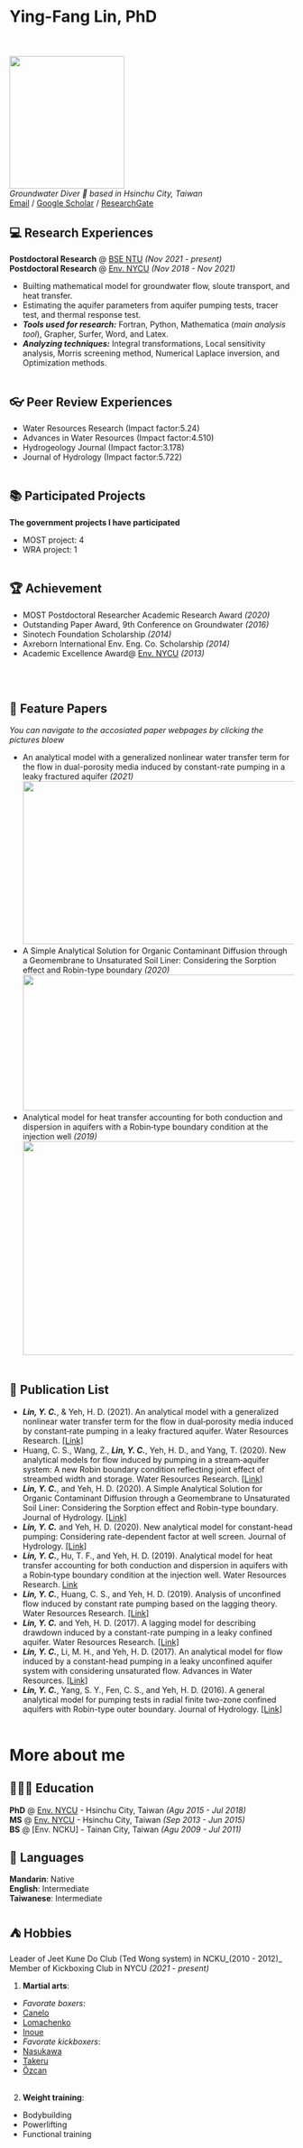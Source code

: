# Ying-Fang Lin, PhD <br><br>
<img src="https://user-images.githubusercontent.com/89235885/130341558-25d0b1bc-bd0a-4af4-ac9a-08b8b1f322e2.png" width="203.8" height="235.4"><br>
_Groundwater Diver 🤿 based in Hsinchu City, Taiwan_ <br>
[Email](mailto:aar246860@gmail.com) / [Google Scholar](https://scholar.google.com.tw/citations?user=PW0RFf0AAAAJ&hl=zh-TW) / [ResearchGate](https://www.researchgate.net/profile/Ying-Fan-Lin) <br>
## 💻 Research Experiences
**Postdoctoral Research** @ [BSE NTU](https://www.bse.ntu.edu.tw/) _(Nov 2021 - present)_ <br>
**Postdoctoral Research** @ [Env. NYCU](https://www.ev.nctu.edu.tw/) _(Nov 2018 - Nov 2021)_ <br>
  - Builting mathematical model for groundwater flow, sloute transport, and heat transfer.
  - Estimating the aquifer parameters from aquifer pumping tests, tracer test, and thermal response test.
  - **_Tools used for research:_** Fortran, Python, Mathematica (_main analysis tool_), Grapher, Surfer, Word, and Latex.
  - **_Analyzing techniques:_** Integral transformations, Local sensitivity analysis, Morris screening method, Numerical Laplace inversion, and Optimization methods.
<br><br>

## 👓 Peer Review Experiences
  - Water Resources Research (Impact factor:5.24)
  - Advances in Water Resources (Impact factor:4.510)
  - Hydrogeology Journal (Impact factor:3.178)
  - Journal of Hydrology (Impact factor:5.722)
<br><br>

## 📚 Participated Projects
**The government projects I have participated** <br>
 - MOST project: 4
 - WRA project: 1
<br><br>

## 🏆 Achievement <br>
 - MOST Postdoctoral Researcher Academic Research Award _(2020)_
 - Outstanding Paper Award, 9th Conference on Groundwater _(2016)_
 - Sinotech Foundation Scholarship _(2014)_
 - Axreborn International Env. Eng. Co. Scholarship _(2014)_
 - Academic Excellence Award@ [Env. NYCU](https://www.ev.nctu.edu.tw/)  _(2013)_

<br><br>

## 📰 Feature Papers <br>
_You can navigate to the accosiated paper webpages by clicking the pictures bloew_
 - An analytical model with a generalized nonlinear water 
transfer term for the flow in dual-porosity media induced by constant-rate pumping in a leaky fractured aquifer _(2021)_<br>
[<img src="https://user-images.githubusercontent.com/89235885/130339684-2cd6200b-9826-4bc1-8530-c2a3e6e8f1cc.png" width="519.5" height="289">](https://doi.org/10.1029/2020WR029186)
 - A Simple Analytical Solution for Organic Contaminant Diffusion through a Geomembrane to Unsaturated Soil Liner: Considering the Sorption effect and Robin-type boundary _(2020)_<br>
[<img src="https://user-images.githubusercontent.com/89235885/130339759-a1a1de6b-931a-48ef-8274-26dc4a23dc44.png" width="519.5" height="240.54">](https://doi.org/10.1016/j.jhydrol.2020.124873)
 - Analytical model for heat transfer accounting for both conduction and dispersion in aquifers with a Robin‐type boundary condition at the injection well _(2019)_<br>
[<img src="https://user-images.githubusercontent.com/89235885/130339725-1906eb76-2e39-469a-bdea-9b87da124434.png" width="519.5" height="378.78">](https://doi.org/10.1029/2019WR024966)
<br><br>

## 📝 Publication List <br>
- **_Lin, Y. C._**, & Yeh, H. D. (2021). An analytical model with a generalized nonlinear water transfer term for the flow in dual‐porosity media induced by constant‐rate pumping in a leaky fractured aquifer. Water Resources Research. [[Link]](https://doi.org/10.1029/2020WR029186)
- Huang, C. S., Wang, Z., **_Lin, Y. C._**, Yeh, H. D., and Yang, T. (2020). New analytical models for flow induced by pumping in a stream‐aquifer system: A new Robin boundary condition reflecting joint effect of streambed width and storage. Water Resources Research. [[Link]](https://doi.org/10.1029/2019WR026352)
- **_Lin, Y. C._**, and Yeh, H. D. (2020). A Simple Analytical Solution for Organic Contaminant Diffusion through a Geomembrane to Unsaturated Soil Liner: Considering the Sorption effect and Robin-type boundary. Journal of Hydrology. [[Link]](https://doi.org/10.1016/j.jhydrol.2020.124873)
- **_Lin, Y. C._** and Yeh, H. D. (2020). New analytical model for constant-head pumping: Considering rate-dependent factor at well screen. Journal of Hydrology. [[Link]](https://doi.org/10.1016/j.jhydrol.2019.124395)
- **_Lin, Y. C._**, Hu, T. F., and Yeh, H. D. (2019). Analytical model for heat transfer accounting for both conduction and dispersion in aquifers with a Robin‐type boundary condition at the injection well. Water Resources Research. [Link](https://doi.org/10.1029/2019WR024966)
- **_Lin, Y. C._**, Huang, C. S., and Yeh, H. D. (2019). Analysis of unconfined flow induced by constant rate pumping based on the lagging theory. Water Resources Research. [[Link]](https://doi.org/10.1029/2018WR023893)
- **_Lin, Y. C._** and Yeh, H. D. (2017). A lagging model for describing drawdown induced by a constant-rate pumping in a leaky confined aquifer. Water Resources Research. [[Link]](https://doi.org/10.1002/2017WR021115)
- **_Lin, Y. C._**, Li, M. H., and Yeh, H. D. (2017). An analytical model for flow induced by a constant-head pumping in a leaky unconfined aquifer system with considering unsaturated flow. Advances in Water Resources. [[Link]](https://doi.org/10.1016/j.advwatres.2017.05.018)
- **_Lin, Y. C._**, Yang, S. Y., Fen, C. S., and Yeh, H. D. (2016). A general analytical model for pumping tests in radial finite two-zone confined aquifers with Robin-type outer boundary. Journal of Hydrology. [[Link]](https://doi.org/10.1016/j.jhydrol.2016.07.028)
<br><br>

# More about me
## 👩🏼‍🎓 Education <br>
**PhD** @ [Env. NYCU](https://www.ev.nctu.edu.tw/) - Hsinchu City, Taiwan _(Agu 2015 - Jul 2018)_ <br>
**MS** @ [Env. NYCU](https://www.ev.nctu.edu.tw/) - Hsinchu City, Taiwan _(Sep 2013 - Jun 2015)_ <br>
**BS** @ [Env. NCKU] - Tainan City, Taiwan _(Agu 2009 - Jul 2011)_ <br>
## 💬 Languages <br>
**Mandarin**: Native <br>
**English**: Intermediate <br>
**Taiwanese**: Intermediate <br>
## ⛺ Hobbies <br>
Leader of Jeet Kune Do Club (Ted Wong system) in NCKU_(2010 - 2012)_ <br>
Member of Kickboxing Club in NYCU _(2021 - present)_ <br>
1. **Martial arts**: <br>
- _Favorate boxers_:
- [Canelo](https://en.wikipedia.org/wiki/Canelo_%C3%81lvarez)
- [Lomachenko](https://en.wikipedia.org/wiki/Vasiliy_Lomachenko)
- [Inoue](https://en.wikipedia.org/wiki/Naoya_Inoue)
- _Favorate kickboxers_:
- [Nasukawa](https://en.wikipedia.org/wiki/Tenshin_Nasukawa)
- [Takeru](https://en.wikipedia.org/wiki/Takeru_Segawa)
- [Özcan](https://en.wikipedia.org/wiki/Tayfun_%C3%96zcan) <br><br>
2. **Weight training**: <br>
- Bodybuilding
- Powerlifting
- Functional training <br>
<br><br>
